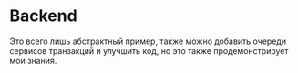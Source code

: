 # Backend

Это всего лишь абстрактный пример, также можно добавить очереди сервисов транзакций и улучшить код, но это также
продемонстрирует мои знания.
